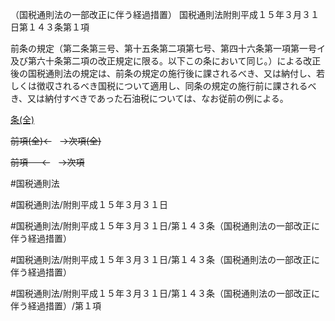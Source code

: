 （国税通則法の一部改正に伴う経過措置）
国税通則法附則平成１５年３月３１日第１４３条第１項

前条の規定（第二条第三号、第十五条第二項第七号、第四十六条第一項第一号イ及び第六十条第二項の改正規定に限る。以下この条において同じ。）による改正後の国税通則法の規定は、前条の規定の施行後に課されるべき、又は納付し、若しくは徴収されるべき国税について適用し、同条の規定の施行前に課されるべき、又は納付すべきであった石油税については、なお従前の例による。

[条(全)](国税通則法＿＿＿＿附則平成１５年３月３１日第１４３条_.md)

~~前項(全)←~~　~~→次項(全)~~

~~前項 　 ←~~　~~→次項~~



#国税通則法

#国税通則法/附則平成１５年３月３１日

#国税通則法/附則平成１５年３月３１日/第１４３条（国税通則法の一部改正に伴う経過措置）

#国税通則法/附則平成１５年３月３１日/第１４３条（国税通則法の一部改正に伴う経過措置）

#国税通則法/附則平成１５年３月３１日/第１４３条（国税通則法の一部改正に伴う経過措置）/第１項


